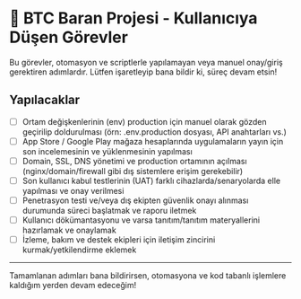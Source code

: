 # 👤 BTC Baran Projesi - Kullanıcıya Düşen Görevler

Bu görevler, otomasyon ve scriptlerle yapılamayan veya manuel onay/giriş gerektiren adımlardır. Lütfen işaretleyip bana bildir ki, süreç devam etsin!

## Yapılacaklar

- [ ] Ortam değişkenlerinin (env) production için manuel olarak gözden geçirilip doldurulması (örn: .env.production dosyası, API anahtarları vs.)
- [ ] App Store / Google Play mağaza hesaplarında uygulamaların yayın için son incelemesinin ve yüklenmesinin yapılması
- [ ] Domain, SSL, DNS yönetimi ve production ortamının açılması (nginx/domain/firewall gibi dış sistemlere erişim gerekebilir)
- [ ] Son kullanıcı kabul testlerinin (UAT) farklı cihazlarda/senaryolarda elle yapılması ve onay verilmesi
- [ ] Penetrasyon testi ve/veya dış ekipten güvenlik onayı alınması durumunda süreci başlatmak ve raporu iletmek
- [ ] Kullanıcı dökümantasyonu ve varsa tanıtım/tanıtım materyallerini hazırlamak ve onaylamak
- [ ] İzleme, bakım ve destek ekipleri için iletişim zincirini kurmak/yetkilendirme eklemek

---

Tamamlanan adımları bana bildirirsen, otomasyona ve kod tabanlı işlemlere kaldığım yerden devam edeceğim!
